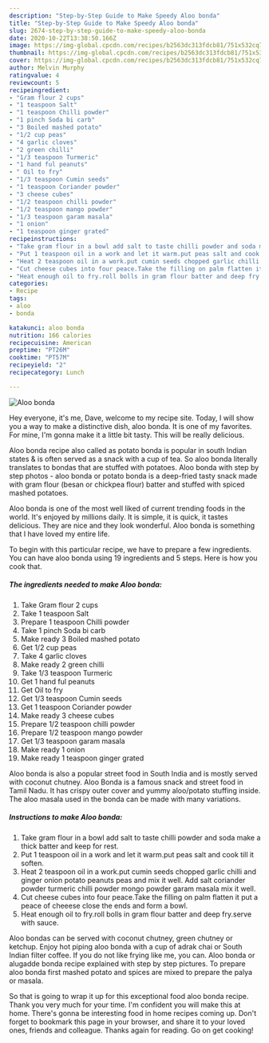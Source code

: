 ```yaml
---
description: "Step-by-Step Guide to Make Speedy Aloo bonda"
title: "Step-by-Step Guide to Make Speedy Aloo bonda"
slug: 2674-step-by-step-guide-to-make-speedy-aloo-bonda
date: 2020-10-22T13:38:50.166Z
image: https://img-global.cpcdn.com/recipes/b2563dc313fdcb81/751x532cq70/aloo-bonda-recipe-main-photo.jpg
thumbnail: https://img-global.cpcdn.com/recipes/b2563dc313fdcb81/751x532cq70/aloo-bonda-recipe-main-photo.jpg
cover: https://img-global.cpcdn.com/recipes/b2563dc313fdcb81/751x532cq70/aloo-bonda-recipe-main-photo.jpg
author: Melvin Murphy
ratingvalue: 4
reviewcount: 5
recipeingredient:
- "Gram flour 2 cups"
- "1 teaspoon Salt"
- "1 teaspoon Chilli powder"
- "1 pinch Soda bi carb"
- "3 Boiled mashed potato"
- "1/2 cup peas"
- "4 garlic cloves"
- "2 green chilli"
- "1/3 teaspoon Turmeric"
- "1 hand ful peanuts"
- " Oil to fry"
- "1/3 teaspoon Cumin seeds"
- "1 teaspoon Coriander powder"
- "3 cheese cubes"
- "1/2 teaspoon chilli powder"
- "1/2 teaspoon mango powder"
- "1/3 teaspoon garam masala"
- "1 onion"
- "1 teaspoon ginger grated"
recipeinstructions:
- "Take gram flour in a bowl add salt to taste chilli powder and soda make a thick batter and keep for rest."
- "Put 1 teaspoon oil in a work and let it warm.put peas salt and cook till it soften."
- "Heat 2 teaspoon oil in a work.put cumin seeds chopped garlic chilli and ginger onion potato peanuts peas and mix it well. Add salt coriander powder turmeric chilli powder mongo powder garam masala mix it well."
- "Cut cheese cubes into four peace.Take the filling on palm flatten it put a peace of cheeese close the ends and form a bowl."
- "Heat enough oil to fry.roll bolls in gram flour batter and deep fry.serve with sauce."
categories:
- Recipe
tags:
- aloo
- bonda

katakunci: aloo bonda 
nutrition: 166 calories
recipecuisine: American
preptime: "PT26M"
cooktime: "PT57M"
recipeyield: "2"
recipecategory: Lunch

---
```



![Aloo bonda](https://img-global.cpcdn.com/recipes/b2563dc313fdcb81/751x532cq70/aloo-bonda-recipe-main-photo.jpg)

Hey everyone, it's me, Dave, welcome to my recipe site. Today, I will show you a way to make a distinctive dish, aloo bonda. It is one of my favorites. For mine, I'm gonna make it a little bit tasty. This will be really delicious.

Aloo bonda recipe also called as potato bonda is popular in south Indian states &amp; is often served as a snack with a cup of tea. So aloo bonda literally translates to bondas that are stuffed with potatoes. Aloo bonda with step by step photos - aloo bonda or potato bonda is a deep-fried tasty snack made with gram flour (besan or chickpea flour) batter and stuffed with spiced mashed potatoes.

Aloo bonda is one of the most well liked of current trending foods in the world. It's enjoyed by millions daily. It is simple, it is quick, it tastes delicious. They are nice and they look wonderful. Aloo bonda is something that I have loved my entire life.


To begin with this particular recipe, we have to prepare a few ingredients. You can have aloo bonda using 19 ingredients and 5 steps. Here is how you cook that.

<!--inarticleads1-->

##### The ingredients needed to make Aloo bonda:

1. Take Gram flour 2 cups
1. Take 1 teaspoon Salt
1. Prepare 1 teaspoon Chilli powder
1. Take 1 pinch Soda bi carb
1. Make ready 3 Boiled mashed potato
1. Get 1/2 cup peas
1. Take 4 garlic cloves
1. Make ready 2 green chilli
1. Take 1/3 teaspoon Turmeric
1. Get 1 hand ful peanuts
1. Get  Oil to fry
1. Get 1/3 teaspoon Cumin seeds
1. Get 1 teaspoon Coriander powder
1. Make ready 3 cheese cubes
1. Prepare 1/2 teaspoon chilli powder
1. Prepare 1/2 teaspoon mango powder
1. Get 1/3 teaspoon garam masala
1. Make ready 1 onion
1. Make ready 1 teaspoon ginger grated


Aloo bonda is also a popular street food in South India and is mostly served with coconut chutney. Aloo Bonda is a famous snack and street food in Tamil Nadu. It has crispy outer cover and yummy aloo/potato stuffing inside. The aloo masala used in the bonda can be made with many variations. 

<!--inarticleads2-->

##### Instructions to make Aloo bonda:

1. Take gram flour in a bowl add salt to taste chilli powder and soda make a thick batter and keep for rest.
1. Put 1 teaspoon oil in a work and let it warm.put peas salt and cook till it soften.
1. Heat 2 teaspoon oil in a work.put cumin seeds chopped garlic chilli and ginger onion potato peanuts peas and mix it well. Add salt coriander powder turmeric chilli powder mongo powder garam masala mix it well.
1. Cut cheese cubes into four peace.Take the filling on palm flatten it put a peace of cheeese close the ends and form a bowl.
1. Heat enough oil to fry.roll bolls in gram flour batter and deep fry.serve with sauce.


Aloo bondas can be served with coconut chutney, green chutney or ketchup. Enjoy hot piping aloo bonda with a cup of adrak chai or South Indian filter coffee. If you do not like frying like me, you can. Aloo bonda or alugadde bonda recipe explained with step by step pictures. To prepare aloo bonda first mashed potato and spices are mixed to prepare the palya or masala. 

So that is going to wrap it up for this exceptional food aloo bonda recipe. Thank you very much for your time. I'm confident you will make this at home. There's gonna be interesting food in home recipes coming up. Don't forget to bookmark this page in your browser, and share it to your loved ones, friends and colleague. Thanks again for reading. Go on get cooking!
